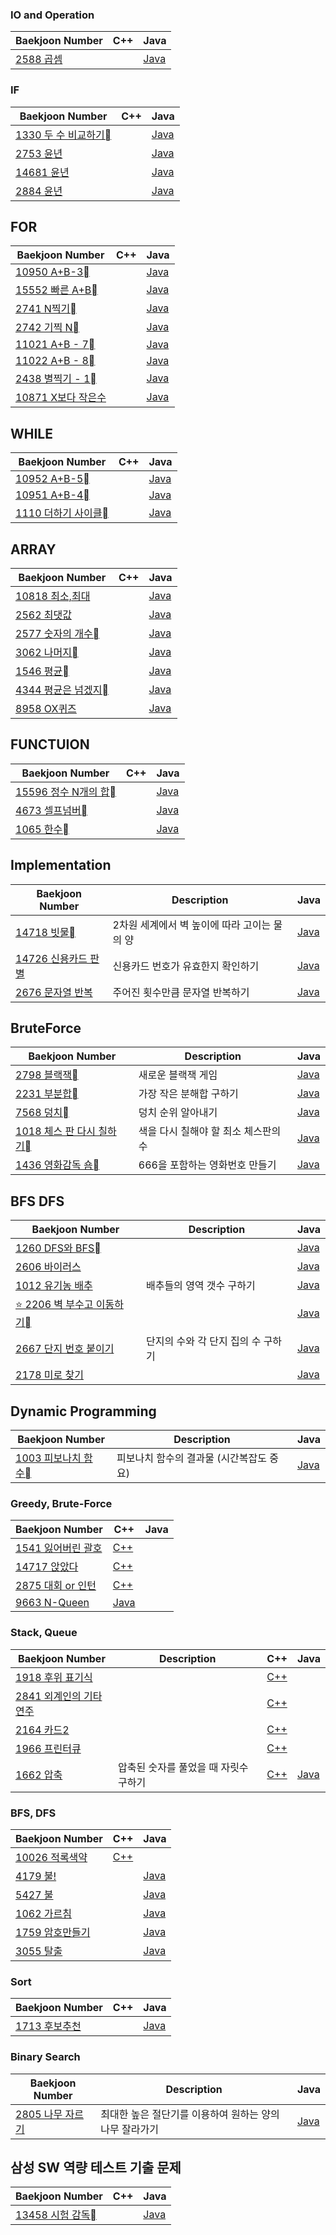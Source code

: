 ### IO and Operation

Baekjoon Number| C++ | Java
-|-|-
[2588 곱셈](https://www.acmicpc.net/problem/2588)||[Java](/CodingTest/Baekjoon/IO_and_Operation/P2588.java)

### IF

Baekjoon Number| C++ | Java
-|-|-
[1330 두 수 비교하기](https://www.acmicpc.net/problem/1330)||[Java](/CodingTest/Baekjoon/If/P1330.java)
[2753 윤년](https://www.acmicpc.net/problem/2753)||[Java](/CodingTest/Baekjoon/If/P2753.java)
[14681 윤년](https://www.acmicpc.net/problem/14681)||[Java](/CodingTest/Baekjoon/If/P14681.java)
[2884 윤년](https://www.acmicpc.net/problem/2884)||[Java](/CodingTest/Baekjoon/If/P2884.java)

## FOR

Baekjoon Number| C++ | Java
-|-|-
[10950 A+B-3](https://www.acmicpc.net/problem/10950)||[Java](/CodingTest/Baekjoon/For/P10950.java)
[15552 빠른 A+B](https://www.acmicpc.net/problem/15552)||[Java](/CodingTest/Baekjoon/For/P15552.java)
[2741 N찍기](https://www.acmicpc.net/problem/2741)||[Java](/CodingTest/Baekjoon/For/P2741.java)
[2742 기찍 N](https://www.acmicpc.net/problem/2742)||[Java](/CodingTest/Baekjoon/For/P2742.java)
[11021 A+B - 7](https://www.acmicpc.net/problem/11021)||[Java](/CodingTest/Baekjoon/For/P11021.java)
[11022 A+B - 8](https://www.acmicpc.net/problem/11022)||[Java](/CodingTest/Baekjoon/For/P11022.java)
[2438 별찍기 - 1](https://www.acmicpc.net/problem/2438)||[Java](/CodingTest/Baekjoon/For/P2438.java)
[10871 X보다 작은수](https://www.acmicpc.net/problem/10871)||[Java](/CodingTest/Baekjoon/For/P10871.java)

## WHILE

Baekjoon Number| C++ | Java
-|-|-
[10952 A+B-5](https://www.acmicpc.net/problem/10952)||[Java](/CodingTest/Baekjoon/While/P10952.java)
[10951 A+B-4](https://www.acmicpc.net/problem/10951)||[Java](/CodingTest/Baekjoon/While/P10951.java)
[1110 더하기 사이클](https://www.acmicpc.net/problem/1110)||[Java](/CodingTest/Baekjoon/While/P1110.java)

## ARRAY

Baekjoon Number| C++ | Java
-|-|-
[10818 최소,최대](https://www.acmicpc.net/problem/10818)||[Java](/CodingTest/Baekjoon/Array/P10818.java)
[2562 최댓값](https://www.acmicpc.net/problem/2562)||[Java](/CodingTest/Baekjoon/Array/P2562.java)
[2577 숫자의 개수](https://www.acmicpc.net/problem/2577)||[Java](/CodingTest/Baekjoon/Array/P2577.java)
[3062 나머지](https://www.acmicpc.net/problem/3062)||[Java](/CodingTest/Baekjoon/Array/P3062.java)
[1546 평균](https://www.acmicpc.net/problem/1546)||[Java](/CodingTest/Baekjoon/Array/P1546.java)
[4344 평균은 넘겠지](https://www.acmicpc.net/problem/4344)||[Java](/CodingTest/Baekjoon/Array/P4344.java)
[8958 OX퀴즈](https://www.acmicpc.net/problem/8958)||[Java](/CodingTest/Baekjoon/Array/P8958.java)

## FUNCTUION

Baekjoon Number| C++ | Java
-|-|-
[15596 정수 N개의 합](https://www.acmicpc.net/problem/15596)||[Java](/CodingTest/Baekjoon/Function/P15596.java)
[4673 셀프넘버](https://www.acmicpc.net/problem/4673)||[Java](/CodingTest/Baekjoon/Function/P4673.java)
[1065 한수](https://www.acmicpc.net/problem/1065)||[Java](/CodingTest/Baekjoon/Function/P1065.java)

## Implementation

Baekjoon Number| Description | Java
-|-|-
[14718 빗물](https://www.acmicpc.net/problem/14719)| 2차원 세계에서 벽 높이에 따라 고이는 물의 양 |[Java](/CodingTest/Baekjoon/Implementation/P4719.java)
[14726 신용카드 판별](https://www.acmicpc.net/problem/14719) | 신용카드 번호가 유효한지 확인하기 | [Java](https://hamin7.github.io/2020/11/28/boj-14726/)
[2676 문자열 반복](https://www.acmicpc.net/problem/2676) | 주어진 횟수만큼 문자열 반복하기 | [Java](https://hamin7.github.io/2020/12/05/boj-2675/)

## BruteForce

Baekjoon Number| Description | Java
-|-|-
[2798 블랙잭](https://www.acmicpc.net/problem/2798)| 새로운 블랙잭 게임 |[Java](/CodingTest/Baekjoon/BruteForce/P2798.java)
[2231 부분합](https://www.acmicpc.net/problem/2231)| 가장 작은 분해합 구하기 |[Java](/CodingTest/Baekjoon/BruteForce/P2231.java)
[7568 덩치](https://www.acmicpc.net/problem/7568)| 덩치 순위 알아내기 |[Java](/CodingTest/Baekjoon/BruteForce/P7568.java)
[1018 체스 판 다시 칠하기](https://www.acmicpc.net/problem/1018)| 색을 다시 칠해야 할 최소 체스판의 수 |[Java](/CodingTest/Baekjoon/BruteForce/P1018.java)
[1436 영화감독 숌](https://www.acmicpc.net/problem/1018)| 666을 포함하는 영화번호 만들기 |[Java](/CodingTest/Baekjoon/BruteForce/P1436.java)

## BFS DFS

Baekjoon Number| Description | Java
-|-|-
[1260 DFS와 BFS](https://www.acmicpc.net/problem/1260)||[Java](/CodingTest/Baekjoon/BFS:DFS/P1260.java)
[2606 바이러스](https://www.acmicpc.net/problem/2606)||[Java](/CodingTest/Baekjoon/BFS:DFS/P2606.java)
[1012 유기농 배추](https://www.acmicpc.net/problem/1012)| 배추들의 영역 갯수 구하기 |[Java](/CodingTest/Baekjoon/BFS:DFS/P1012.java)
[⭐️ 2206 벽 부수고 이동하기](https://www.acmicpc.net/problem/2206)||[Java](/CodingTest/Baekjoon/BFS:DFS/P2206.java)
[2667 단지 번호 붙이기](https://www.acmicpc.net/problem/2667)| 단지의 수와 각 단지 집의 수 구하기 |[Java](/CodingTest/Baekjoon/BFS:DFS/P2667.java)
[2178 미로 찾기](https://www.acmicpc.net/problem/2178)|  |[Java](/CodingTest/Baekjoon/BFS:DFS/P2178.java)

## Dynamic Programming

Baekjoon Number| Description | Java
-|-|-
[1003 피보나치 함수](https://www.acmicpc.net/problem/1003)| 피보나치 함수의 결과물 (시간복잡도 중요) |[Java](/CodingTest/Baekjoon/DynamicProgramming/P1003.java)

### Greedy, Brute-Force

Baekjoon Number| C++ | Java
-|-|-
[1541 잃어버린 괄호](https://www.acmicpc.net/problem/1541) | [C++](https://github.com/suhyun1/algorithm-study/blob/master/hamin/greedy/Ex_1541.cpp) |
[14717 앉았다](https://www.acmicpc.net/problem/14717)|[C++](https://github.com/suhyun1/algorithm-study/blob/master/hamin/greedy/Ex_14717.cpp) |
[2875 대회 or 인턴](https://www.acmicpc.net/problem/2875)|[C++](https://github.com/suhyun1/algorithm-study/blob/master/hamin/greedy/Ex_2875.cpp) |
[9663 N-Queen](https://www.acmicpc.net/problem/9663)|[Java](/CodingTest/SDS/AlgorithmBasic/BOJ_9663.java) |

### Stack, Queue

Baekjoon Number| Description | C++ | Java
-|-|-|-
[1918 후위 표기식](https://www.acmicpc.net/problem/1918)| | [C++]() |
[2841 외계인의 기타연주](https://www.acmicpc.net/problem/2841)|  | [C++]() |
[2164 카드2](https://www.acmicpc.net/problem/2164)|  | [C++]() |
[1966 프린터큐](https://www.acmicpc.net/problem/1966)|  | [C++]() |
[1662 압축](https://www.acmicpc.net/problem/1662)| 압축된 숫자를 풀었을 때 자릿수 구하기 |[C++]() | [Java](/CodingTest/Baekjoon/Queue_Stack/P1662.java)

### BFS, DFS
Baekjoon Number| C++ | Java
-|-|-
[10026 적록색약](https://www.acmicpc.net/problem/10026)|[C++](https://github.com/suhyun1/algorithm-study/blob/master/hamin/BFS%20%26%26%20DFS/BOJ_10026.cpp) |
[4179 불!](https://www.acmicpc.net/problem/4179)||[Java](https://hamin7.github.io/2020/12/10/boj-4179/)
[5427 불](https://www.acmicpc.net/problem/5427)||[Java](https://hamin7.github.io/2020/12/09/boj-5427/)
[1062 가르침](https://www.acmicpc.net/problem/1062)||[Java](/CodingTest/BFS:DFS/BOJ_1062.java)
[1759 암호만들기](https://www.acmicpc.net/problem/1759)||[Java](/CodingTest/BFS:DFS/BOJ_1759.java)
[3055 탈출](https://www.acmicpc.net/problem/3055)||[Java](/CodingTest/BFS:DFS/BOJ_3055.java)

### Sort
Baekjoon Number| C++ | Java
-|-|-
[1713 후보추천](https://www.acmicpc.net/problem/1713)||[Java](/CodingTest/Sort/BOJ_1713.java)

### Binary Search
Baekjoon Number | Description | Java
-|-|-
[2805 나무 자르기](https://www.acmicpc.net/problem/2805)| 최대한 높은 절단기를 이용하여 원하는 양의 나무 잘라가기 |[Java](https://hamin7.github.io/2020/12/04/boj-2805/)

## 삼성 SW 역량 테스트 기출 문제

Baekjoon Number| C++ | Java
-|-|-
[13458 시험 감독](https://www.acmicpc.net/problem/13458)||[Java](/CodingTest/Baekjoon/SamsungElec/P13458_0.java)